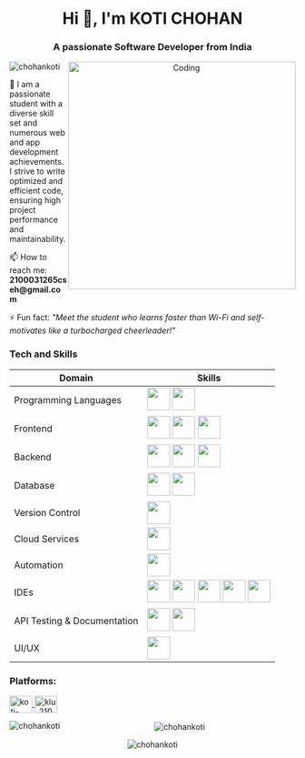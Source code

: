 <h1 align="center">Hi 👋, I'm KOTI CHOHAN</h1>
<h3 align="center">A passionate Software Developer from India</h3>

<div align="center">
  <img align="right" alt="Coding" width="400" src="https://cdn.dribbble.com/users/1162077/screenshots/3848914/programmer.gif">
</div>

<p align="left"> 
  <img src="https://komarev.com/ghpvc/?username=chohankoti&label=Profile%20views&color=0e75b6&style=flat" alt="chohankoti" /> 
</p>

<div align="left">
  <p>🌱 I am a passionate student with a diverse skill set and numerous web and app development achievements. I strive to write optimized and efficient code, ensuring high project performance and maintainability.</p>
  <p>📫 How to reach me: <strong>2100031265cseh@gmail.com</strong></p>
  <p>⚡ Fun fact: <em>"Meet the student who learns faster than Wi-Fi and self-motivates like a turbocharged cheerleader!"</em></p>
</div>


<h3 align="left">Tech and Skills</h3>
<div align="center">
  <table>
    <thead>
      <tr>
        <th>Domain</th>
        <th>Skills</th>
      </tr>
    </thead>
    <tbody>
      <tr>
        <td>Programming Languages</td>
        <td>
          <img src="https://img.icons8.com/color/48/000000/java-coffee-cup-logo--v1.png" width="40" height="40"/> 
          <img src="https://img.icons8.com/color/48/000000/python.png" width="40" height="40"/>
        </td>
      </tr>
      <tr>
        <td>Frontend</td>
        <td>
          <img src="https://img.icons8.com/color/48/000000/javascript.png" width="40" height="40"/> 
          <img src="https://img.icons8.com/plasticine/100/000000/react.png" width="40" height="40"/> 
          <img src="https://img.icons8.com/color/48/000000/react-native.png" width="40" height="40"/>
        </td>
      </tr>
      <tr>
        <td>Backend</td>
        <td>
          <img src="https://img.icons8.com/color/48/000000/nodejs.png" width="40" height="40"/> 
          <img src="https://img.icons8.com/color/48/000000/django.png" width="40" height="40"/> 
          <img src="https://img.icons8.com/color/48/000000/spring-logo.png" width="40" height="40"/>
        </td>
      </tr>
      <tr>
        <td>Database</td>
        <td>
          <img src="https://img.icons8.com/fluency/48/000000/mysql-logo.png" width="40" height="40"/> 
          <img src="https://img.icons8.com/color/48/000000/mongodb.png" width="40" height="40"/>
        </td>
      </tr>
      <tr>
        <td>Version Control</td>
        <td>
          <img src="https://img.icons8.com/material-outlined/48/000000/github.png" width="40" height="40"/>
        </td>
      </tr>
      <tr>
        <td>Cloud Services</td>
        <td>
          <img src="https://img.icons8.com/color/48/000000/amazon-web-services.png" width="40" height="40"/>
        </td>
      </tr>
      <tr>
        <td>Automation</td>
        <td>
          <img src="https://img.icons8.com/color/48/000000/uipath.png" width="40" height="40"/>
        </td>
      </tr>
      <tr>
        <td>IDEs</td>
        <td>
          <img src="https://img.icons8.com/color/48/000000/visual-studio-code-2019.png" width="40" height="40"/> 
          <img src="https://img.icons8.com/officel/40/000000/java-eclipse.png" width="40" height="40"/> 
          <img src="https://img.icons8.com/color/48/000000/pycharm.png" width="40" height="40"/> 
          <img src="https://img.icons8.com/color/48/000000/android-studio--v2.png" width="40" height="40"/> 
          <img src="https://img.icons8.com/color/48/000000/expo.png" width="40" height="40"/>
        </td>
      </tr>
      <tr>
        <td>API Testing & Documentation</td>
        <td>
          <img src="https://img.icons8.com/dusk/64/000000/postman-api.png" width="40" height="40"/> 
          <img src="https://seeklogo.com/images/S/swagger-logo-A49F73BAF4-seeklogo.com.png" width="40" height="40"/>
        </td>
      </tr>
      <tr>
        <td>UI/UX</td>
        <td>
          <img src="https://img.icons8.com/color/48/000000/figma--v1.png" width="40" height="40"/>
        </td>
      </tr>
    </tbody>
  </table>
</div>

<h3 align="left">Platforms:</h3>
<div align="center">
<p align="left">
  <a href="https://linkedin.com/in/koti-chohan-469659226" target="blank">
    <img align="center" src="https://raw.githubusercontent.com/rahuldkjain/github-profile-readme-generator/master/src/images/icons/Social/linked-in-alt.svg" alt="koti-chohan-469659226" height="30" width="40" />
  </a>
  <a href="https://www.leetcode.com/klu_2100031265" target="blank">
    <img align="center" src="https://raw.githubusercontent.com/rahuldkjain/github-profile-readme-generator/master/src/images/icons/Social/leet-code.svg" alt="klu_2100031265" height="30" width="40" />
  </a>
</p>

  <p>
    <img align="left" src="https://github-readme-stats.vercel.app/api/top-langs?username=chohankoti&show_icons=true&locale=en&layout=compact" alt="chohankoti" />
  </p>
  <p>
    &nbsp;<img align="center" src="https://github-readme-stats.vercel.app/api?username=chohankoti&show_icons=true&locale=en" alt="chohankoti" />
  </p>
  <p>
    <img align="center" src="https://github-readme-streak-stats.herokuapp.com/?user=chohankoti&" alt="chohankoti" />
  </p>
</div>
